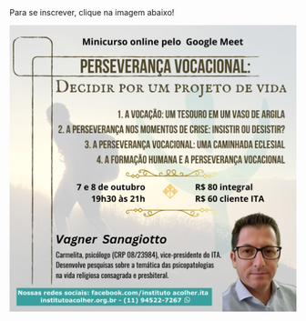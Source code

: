 <div class="z-depth-3" style="width: fit-content; margin: 0 auto">
Para se inscrever, clique na imagem abaixo!

  [![Persevança Vocacional](/img/curso-2024-10-07.png)](https://forms.gle/sdcGPmLU7uy2H8Aw5)

</div>
